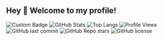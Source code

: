## Hey 👋 Welcome to my profile!
![Custom Badge](https://img.shields.io/badge/MikaSukie-Loves%20programing-pink)
![GitHub Stats](https://github-readme-stats.vercel.app/api?username=MikaSukie&show_icons=true&theme=radical)
![Top Langs](https://github-readme-stats.vercel.app/api/top-langs/?username=MikaSukie&layout=compact&theme=radical)
![Profile Views](https://komarev.com/ghpvc/?username=MikaSukie&color=blue)
![GitHub last commit](https://img.shields.io/github/last-commit/MikaSukie/YOUR_REPO)
![GitHub Repo stars](https://img.shields.io/github/stars/MikaSukie/YOUR_REPO?style=social)
![GitHub license](https://img.shields.io/github/license/MikaSukie/YOUR_REPO)



<!--
**MikaSukie/MikaSukie** is a ✨ _special_ ✨ repository because its `README.md` (this file) appears on your GitHub profile.

Here are some ideas to get you started:

- 🔭 I’m currently working on ...
- 🌱 I’m currently learning ...
- 👯 I’m looking to collaborate on ...
- 🤔 I’m looking for help with ...
- 💬 Ask me about ...
- 📫 How to reach me: ...
- 😄 Pronouns: ...
- ⚡ Fun fact: ...
-->

